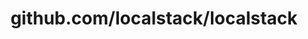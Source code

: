 ---
layout: post
title: github.com/localstack/localstack
categories: link
tags: [انگلیسی, برنامه‌نویسی]
---